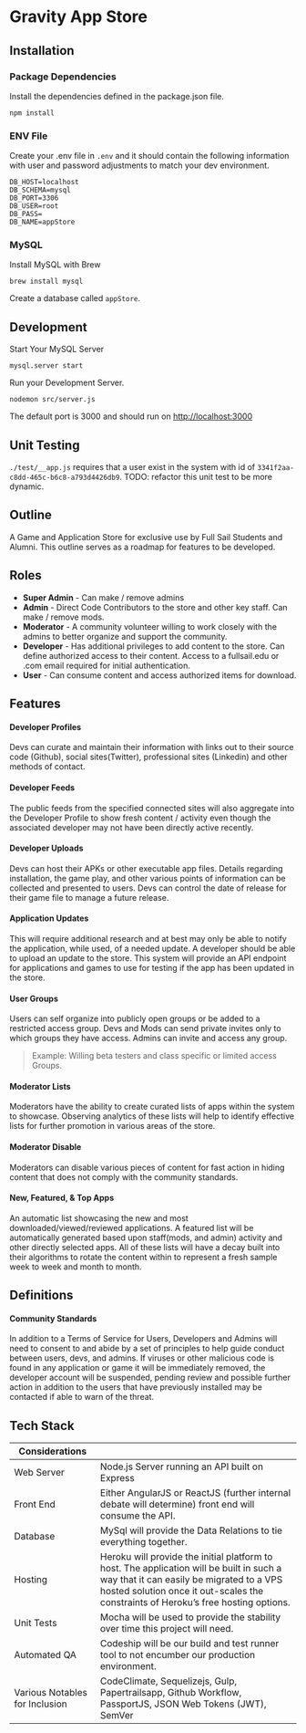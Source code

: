 # Gravity App Store

## Installation

### Package Dependencies

Install the dependencies defined in the package.json file.

```
npm install
```


### ENV File


Create your .env file in `.env` and it should contain the following information with user and password adjustments to match your dev environment.

```
DB_HOST=localhost
DB_SCHEMA=mysql
DB_PORT=3306
DB_USER=root
DB_PASS=
DB_NAME=appStore
```

### MySQL

Install MySQL with Brew

```
brew install mysql
```

Create a database called `appStore`.

## Development

Start Your MySQL Server

```
mysql.server start
```

Run your Development Server.
```
nodemon src/server.js
```

The default port is 3000 and should run on [http://localhost:3000](http://localhost:3000)

## Unit Testing

`./test/__app.js` requires that a user exist in the system with id of `3341f2aa-c8dd-465c-b6c8-a793d4426db9`. TODO: refactor this unit test to be more dynamic.


## Outline

A Game and Application Store for exclusive use by Full Sail Students and Alumni. This outline serves as a roadmap for features to be developed.

## Roles
* **Super Admin** - Can make / remove admins
* **Admin** - Direct Code Contributors to the store and other key staff. Can make / remove mods.
* **Moderator** - A community volunteer willing to work closely with the admins to better organize and support the community.
* **Developer** - Has additional privileges to add content to the store. Can define authorized  access to their content.
Access to a fullsail.edu or .com email required for initial authentication.
* **User** - Can consume content and access authorized items for download.

## Features
#### Developer Profiles
Devs can curate and maintain their information with links out to their source code (Github), social sites(Twitter), professional sites (Linkedin) and other methods of contact.

#### Developer Feeds
The public feeds from the specified connected sites will also aggregate into the Developer Profile to show fresh content / activity even though the associated developer may not have been directly active recently.

#### Developer Uploads
Devs can host their APKs or other executable app files. Details regarding installation, the game play, and other various points of information can be collected and presented to users. Devs can control the date of release for their game file to manage a future release.

#### Application Updates
This will require additional research and at best may only be able to notify the application, while used, of a needed update. A developer should be able to upload an update to the store. This system will provide an API endpoint for applications and games to use for testing if the app has been updated in the store.

#### User Groups
Users can self organize into publicly open groups or be added to a restricted access group. Devs and Mods can send private invites only to which groups they have access. Admins can invite and access any group.

> Example: Willing beta testers and class specific or limited access Groups.

#### Moderator Lists
Moderators have the ability to create curated lists of apps within the system to showcase. Observing analytics of these lists will help to identify effective lists for further promotion in various areas of the store.

#### Moderator Disable
Moderators can disable various pieces of content for fast action in hiding content that does not comply with the community standards.

#### New, Featured, & Top Apps
An automatic list showcasing the new and most downloaded/viewed/reviewed applications. A featured list will be automatically generated based upon staff(mods, and admin) activity and other directly selected apps. All of these lists will have a decay built into their algorithms to rotate the content within to represent a fresh sample week to week and month to month.

## Definitions

#### Community Standards
In addition to a Terms of Service for Users, Developers and Admins will need to consent to and abide by a set of principles to help guide conduct between users, devs, and admins. If viruses or other malicious code is found in any application or game it will be immediately removed, the developer account will be suspended, pending review and possible further action in addition to the users that have previously installed may be contacted if able to warn of the threat.

## Tech Stack

|Considerations| |
|---|---|
| Web Server | Node.js Server running an API built on Express |
| Front End | Either AngularJS or ReactJS (further internal debate will determine) front end will consume the API. |
| Database| MySql will provide the Data Relations to tie everything together.|
|Hosting| Heroku will provide the initial platform to host. The application will be built in such a way that it can easily be migrated to a VPS hosted solution once it out-scales the constraints of Heroku’s free hosting options.|
|Unit Tests| Mocha will be used to provide the stability over time this project will need.|
|Automated QA| Codeship will be our build and test runner tool to not encumber our production environment.|
|Various Notables for Inclusion| CodeClimate, Sequelizejs, Gulp, Papertrailsapp, Github Workflow, PassportJS, JSON Web Tokens (JWT), SemVer |
